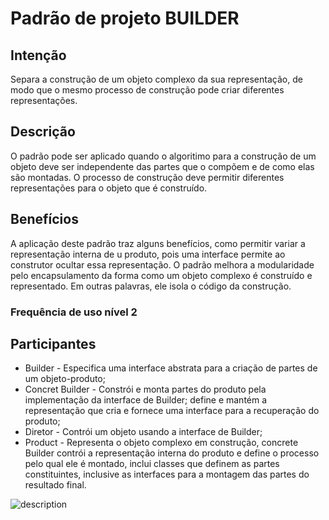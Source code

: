 # Padrão de projeto BUILDER

## Intenção
<p>
Separa a construção de um objeto complexo da sua representação, de modo que o mesmo processo de construção pode criar diferentes representações.
</p>

## Descrição
<p>
O padrão pode ser aplicado quando o algoritimo para a construção de um objeto deve ser independente das partes que o compõem e de como elas são montadas. O processo de construção deve permitir diferentes representações para o objeto que é construído.
</p>

## Benefícios
<p>
A aplicação deste padrão traz alguns benefícios, como permitir variar a representação interna de u produto, pois uma interface permite ao construtor ocultar essa representação. O padrão melhora a modularidade pelo encapsulamento da forma como um objeto complexo é construído e representado. Em outras palavras, ele isola o código da construção.
</p>

### Frequência de uso nível 2

## Participantes
<ul>
    <li>Builder - Especifica uma interface abstrata para a criação de partes de um objeto-produto;</li>
    <li>Concret Builder - Constrói e monta partes do produto pela implementação da interface de Builder; define e mantém a representação que cria e fornece uma interface para a recuperação do produto;</li>
    <li>Diretor - Contrói um objeto usando a interface de Builder;</li>
    <li>Product - Representa o objeto complexo em construção, concrete Builder contrói a representação interna do produto e define o processo pelo qual ele é montado, 
    inclui classes que definem as partes constituintes, inclusive as interfaces para a montagem das partes do resultado final.</li>
</ul>

![description](../images/Builder.png)
